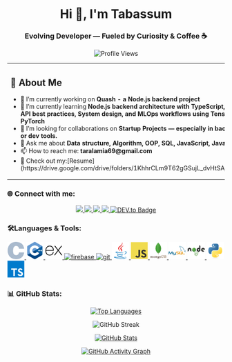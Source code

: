 <h1 align="center">Hi 👋, I'm Tabassum</h1>
<h3 align="center">Evolving Developer — Fueled by Curiosity & Coffee ☕</h3>
<!-- Profile Views -->
<p align="center">
  <img src="https://komarev.com/ghpvc/?username=taralamia&label=Profile%20Views&color=blueviolet&style=flat" alt="Profile Views">
</p>

<table>
  <tr>
    <td>
      <h2>🚀 About Me</h2>
      <ul>
        <li>🔭 I’m currently working on <strong>Quash - a Node.js backend project </strong></li>
        <li>🌱 I’m currently learning <strong> Node.js backend architecture with TypeScript, RESTful API best practices, System design, and MLOps workflows using TensorFlow, PyTorch</strong></li>
        <li>🤝 I’m looking for collaborations on <strong>Startup Projects — especially in backend, AI, or dev tools.</strong></li>
        <li>💬 Ask me about <strong>Data structure, Algorithm, OOP, SQL, JavaScript, Java, Python </strong></li>
        <li>📫 How to reach me: <strong>taralamia69@gmail.com</strong></li>
        <li>📄 Check out my:[Resume](https://drive.google.com/drive/folders/1KhhrCLm9T62gGSujL_dvHtSAjPgQE5qz) </li>
      </ul>
    </td>
    <td>
  <img src="https://github.com/taralamia/taralamia/blob/master/girl-coding.gif?raw=true" alt="Girl Coding" width="400">
</td>
  </tr>
</table>

### 🌐 Connect with me:
<p align="center">
    <a href="https://www.hackerrank.com/profile/peppaa" target="_blank">
    <img src="https://img.shields.io/badge/HackerRank-%2329B73F.svg?style=for-the-badge&logo=hackerrank&logoColor=white">
  </a>
  <a href="https://linkedin.com/in/tabassum-tara-365265305/" target="_blank">
    <img src="https://img.shields.io/badge/LinkedIn-%230077B5.svg?style=for-the-badge&logo=linkedin&logoColor=white">
  </a>

  <a href="https://www.codechef.com/users/peppaa_8" target="_blank">
    <img src="https://img.shields.io/badge/CodeChef-%23D83B01.svg?style=for-the-badge&logo=codechef&logoColor=white">
  </a>
<a href="https://leetcode.com/u/taralamia69/" target="_blank">
    <img src="https://img.shields.io/badge/LeetCode-%23FFA116.svg?style=for-the-badge&logo=leetcode&logoColor=white">
  </a>
<a href="https://dev.to/taralamia" target="_blank">
  <img src="https://img.shields.io/badge/DEV.to-%230A0A0A.svg?style=for-the-badge&logo=devdotto&logoColor=white" alt="DEV.to Badge"/>
</a>  
</p>

### 🛠️Languages & Tools:
<p align="left">
  <a href="https://www.cprogramming.com/" target="_blank" rel="noreferrer">
    <img src="https://raw.githubusercontent.com/devicons/devicon/master/icons/c/c-original.svg" alt="c" width="40" height="40"/>
  </a>
  <a href="https://www.w3schools.com/cpp/" target="_blank" rel="noreferrer">
    <img src="https://raw.githubusercontent.com/devicons/devicon/master/icons/cplusplus/cplusplus-original.svg" alt="cplusplus" width="40" height="40"/>
  </a>
  <a href="https://expressjs.com" target="_blank" rel="noreferrer">
  <img src="https://raw.githubusercontent.com/devicons/devicon/master/icons/express/express-original.svg" alt="express" width="40" height="40"/>
</a>
  <a href="https://firebase.google.com/" target="_blank" rel="noreferrer">
    <img src="https://www.vectorlogo.zone/logos/firebase/firebase-icon.svg" alt="firebase" width="40" height="40"/>
  </a>
  <a href="https://git-scm.com/" target="_blank" rel="noreferrer">
    <img src="https://www.vectorlogo.zone/logos/git-scm/git-scm-icon.svg" alt="git" width="40" height="40"/>
  </a>
  
  <a href="https://www.java.com" target="_blank" rel="noreferrer">
    <img src="https://raw.githubusercontent.com/devicons/devicon/master/icons/java/java-original.svg" alt="java" width="40" height="40"/>
  </a>
<a href="https://developer.mozilla.org/en-US/docs/Web/JavaScript" target="_blank" rel="noreferrer">
    <img src="https://raw.githubusercontent.com/devicons/devicon/master/icons/javascript/javascript-original.svg" alt="javascript" width="40" height="40"/>
  </a>
    <a href="https://www.mongodb.com/" target="_blank" rel="noreferrer">
    <img src="https://raw.githubusercontent.com/devicons/devicon/master/icons/mongodb/mongodb-original-wordmark.svg" alt="mongodb" width="40" height="40"/>
  </a>
  <a href="https://www.mysql.com/" target="_blank" rel="noreferrer">
    <img src="https://raw.githubusercontent.com/devicons/devicon/master/icons/mysql/mysql-original-wordmark.svg" alt="mysql" width="40" height="40"/>
  </a>
  <a href="https://nodejs.org" target="_blank" rel="noreferrer">
    <img src="https://raw.githubusercontent.com/devicons/devicon/master/icons/nodejs/nodejs-original-wordmark.svg" alt="nodejs" width="40" height="40"/>
  </a>
  <a href="https://www.python.org" target="_blank" rel="noreferrer">
    <img src="https://raw.githubusercontent.com/devicons/devicon/master/icons/python/python-original.svg" alt="python" width="40" height="40"/>
  </a>
  
 <a href="https://www.typescriptlang.org/" target="_blank" rel="noreferrer">
    <img src="https://raw.githubusercontent.com/devicons/devicon/master/icons/typescript/typescript-original.svg" alt="typescript" width="40" height="40"/>
  </a>
</p>

### 📊 GitHub Stats:

<!-- Top Languages -->
<p align="center">
  <a href="https://github.com/anuraghazra/github-readme-stats">
    <img src="https://github-readme-stats.vercel.app/api/top-langs/?username=taralamia&layout=compact&theme=tokyonight&hide_title=true&border_radius=10" alt="Top Languages">
  </a>
</p>

<!-- Streak Stats -->
<div align="center">
  <img src="https://github-readme-streak-stats.herokuapp.com/?user=taralamia&theme=radical&hide_border=false" alt="GitHub Streak"/>
</div>

<!-- GitHub Stats -->
<p align="center">
  <a href="https://github.com/anuraghazra/github-readme-stats">
    <img src="https://github-readme-stats.vercel.app/api?username=taralamia&show_icons=true&theme=tokyonight&hide_title=true&count_private=true&hide=prs&border_radius=10" alt="GitHub Stats">
  </a>
</p>

<!-- Activity Graph -->
<p align="center">
  <a href="https://github.com/ashutosh00710/github-readme-activity-graph">
    <img src="https://github-readme-activity-graph.vercel.app/graph?username=taralamia&theme=github-compact&hide_border=true&area=true" alt="GitHub Activity Graph">
  </a>
</p>



